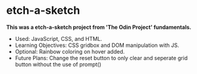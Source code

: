 # etch-a-sketch

**This was a etch-a-sketch project from 'The Odin Project' fundamentals.**

- Used: JavaScript, CSS, and HTML.
- Learning Objectives: CSS gridbox and DOM manipulation with JS.
- Optional: Rainbow coloring on hover added.
- Future Plans: Change the reset button to only clear and seperate grid button without the use of prompt()
